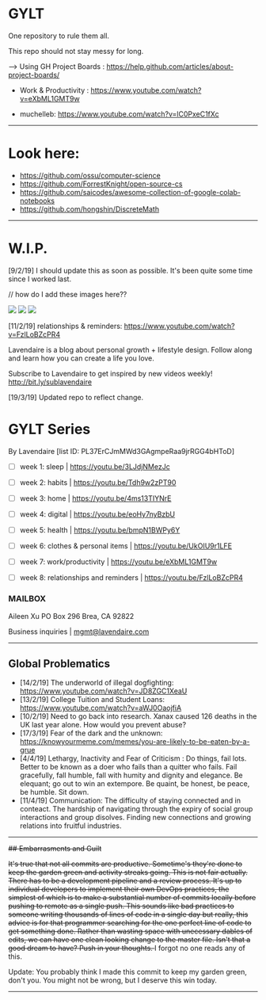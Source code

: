 # GYLT
One repository to rule them all.

[//]: # (Suggested project name by @Github was `vigilant-intention` but I chose to keep it GYLT to stay reminded what the intent is.)
This repo should not stay messy for long.

 --> Using GH Project Boards : https://help.github.com/articles/about-project-boards/

+ Work & Productivity : https://www.youtube.com/watch?v=eXbML1GMT9w 

+ muchelleb: https://www.youtube.com/watch?v=lC0PxeC1fXc

---
# Look here:
+ https://github.com/ossu/computer-science
+ https://github.com/ForrestKnight/open-source-cs
+ https://github.com/saicodes/awesome-collection-of-google-colab-notebooks
+ https://github.com/hongshin/DiscreteMath

---

# W.I.P.

[9/2/19] I should update this as soon as possible. It's been quite some time since I worked last.

// how do I add these images here??

 <img src="https://cdn-images-1.medium.com/max/2000/1*_wZhhTstI_DCebB2fK2c5g.png" />
 <img src="https://cdn-images-1.medium.com/max/2000/1*V7TMAzvhW7_cn9FbkKqOcQ.png" />
 <img src="https://cdn-images-1.medium.com/max/2000/1*0kf59M9bNuEIRNDaj54QvQ.png" />

[11/2/19] relationships & reminders: https://www.youtube.com/watch?v=FzlLoBZcPR4

Lavendaire is a blog about personal growth + lifestyle design. Follow along and learn how you can create a life you love. 

Subscribe to Lavendaire to get inspired by new videos weekly! http://bit.ly/sublavendaire

[19/3/19] Updated repo to reflect change.

# GYLT Series
By Lavendaire [list ID: PL37ErCJmMWd3GAgmpeRaa9jrRGG4bHToD]

- [ ] week 1: sleep | https://youtu.be/3LJdjNMezJc

- [ ] week 2: habits | https://youtu.be/Tdh9w2zPT90

- [ ] week 3: home | https://youtu.be/4ms13TIYNrE

- [ ] week 4: digital | https://youtu.be/eoHy7nyBzbU

- [ ] week 5: health | https://youtu.be/bmpN1BWPy6Y

- [ ] week 6: clothes & personal items | https://youtu.be/UkOIU9r1LFE

- [ ] week 7: work/productivity | https://youtu.be/eXbML1GMT9w

- [ ] week 8: relationships and reminders | https://youtu.be/FzlLoBZcPR4

### MAILBOX

Aileen Xu
PO Box 296
Brea, CA 92822

Business inquiries | mgmt@lavendaire.com

---
## Global Problematics

+ [14/2/19] The underworld of illegal dogfighting: https://www.youtube.com/watch?v=JD8ZGC1XeaU
+ [13/2/19] College Tuition and Student Loans: https://www.youtube.com/watch?v=aWJ0OaojfiA
+ [10/2/19] Need to go back into research. Xanax caused 126 deaths in the UK last year alone. How would you prevent abuse?
+ [17/3/19] Fear of the dark and the unknown: https://knowyourmeme.com/memes/you-are-likely-to-be-eaten-by-a-grue
+ [4/4/19] Lethargy, Inactivity and Fear of Criticism : Do things, fail lots. Better to be known as a doer who fails than a quitter who fails. Fail gracefully, fall humble, fall with humity and dignity and elegance. Be elequant; go out to win an extempore. Be quaint, be honest, be peace, be humble. Sit down.
+ [11/4/19] Communication: The difficulty of staying connected and in conteact. The hardship of navigating through the expiry of social group interactions and group disolves. Finding new connections and growing relations into fruitful industries.

---
<strike>
## Embarrasments and Guilt

It's true that not all commits are productive. Sometime's they're done to keep the garden green and activity streaks going. This is not fair actually. There has to be a development pipeline and a review process. It's up to individual developers to implement their own DevOps practices, the simplest of which is to make a substantial number of commits locally before pushing to remote as a single push. This sounds like bad practices to someone writing thousands of lines of code in a single day but really, this advice is for that programmer searching for the one perfect line of code to get something done. Rather than wasting space with unecessary dables of edits, we can have one clean looking change to the master file. Isn't that a good dream to have? Push in your thoughts.
</strike>
I forgot no one reads any of this.

Update:
You probably think I made this commit to keep my garden green, don't you.
You might not be wrong, but I deserve this win today.

---
